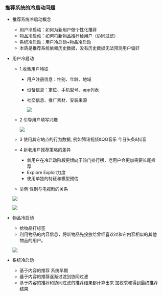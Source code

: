 ### 推荐系统的冷启动问题

- 推荐系统冷启动概念

  - ⽤户冷启动：如何为新⽤户做个性化推荐
  - 物品冷启动：如何将新物品推荐给⽤户（协同过滤）
  - 系统冷启动：⽤户冷启动+物品冷启动
  - 本质是推荐系统依赖历史数据，没有历史数据⽆法预测⽤户偏好

- 用户冷启动

  - 1.收集⽤户特征

    - ⽤户注册信息：性别、年龄、地域

    - 设备信息：定位、⼿机型号、app列表

    - 社交信息、推⼴素材、安装来源

      ![](/img/recommend4.png)

  - 2 引导用户填写兴趣

    ![](/img/recommend5.png)

  - 3 使用其它站点的行为数据, 例如腾讯视频&QQ音乐 今日头条&抖音

  - 4 新老用户推荐策略的差异

    - 新⽤户在冷启动阶段更倾向于热门排⾏榜，⽼⽤户会更加需要长尾推荐
    - Explore Exploit⼒度
    - 使⽤单独的特征和模型预估

  - 举例 性别与电视剧的关系

  ![](/img/firststart.png)

  ![](/img/firststart1.png)

- 物品冷启动

  - 给物品打标签
  - 利用物品的内容信息，将新物品先投放给曾经喜欢过和它内容相似的其他物品的用户。

  ![](/img/firststart2.png)

- 系统冷启动
  - 基于内容的推荐 系统早期
  - 基于内容的推荐逐渐过渡到协同过滤
  - 基于内容的推荐和协同过滤的推荐结果都计算出来 加权求和得到最终推荐结果